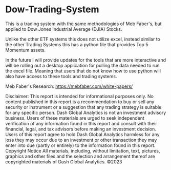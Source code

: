 # Dow-Trading-System
This is a trading system with the same methodologies of Meb Faber's, but applied to Dow Jones Industrial Average (DJIA) Stocks. 

Unlike the other ETF systems this does not utilize excel, instead similar to the other Trading Systems this has a python file that provides Top 5 Momentum assets. 

In the future I will provide updates for the tools that are more interactive and will be rolling out a desktop application for pulling the data needed to run the excel file. Meaning that users that do not know how to use python will also have access to these tools and trading systems. 

Meb Faber's Research: https://mebfaber.com/white-papers/

Disclaimer:
This report is intended for informational purposes only. No content published in this report is a recommendation to buy or sell any security or instrument or a suggestion that any trading strategy is suitable for any specific person. Dash Global Analytics is not an investment advisory business. Users of these materials are urged to seek independent verification of any information found in this report and consult with their financial, legal, and tax advisors before making an investment decision. Users of this report agree to hold Dash Global Analytics harmless for any loss they may occur due to an investment or other transaction they may enter into due (partly or entirely) to the information found in this report. 
Copyright Notice All materials, including, without limitation, text, pictures, graphics and other files and the selection and arrangement thereof are copyrighted materials of Dash Global Analytics. ©2023
